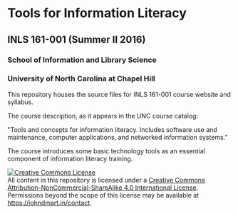 # Tools for Information Literacy

## INLS 161-001 (Summer II 2016)

### School of Information and Library Science 

### University of North Carolina at Chapel Hill

This repository houses the source files for INLS 161-001 course website and syllabus. 

The course description, as it appears in the UNC course catalog:

"Tools and concepts for information literacy. Includes software use and maintenance, computer applications, and networked information systems."

The course introduces some basic technology tools as an essential component of information literacy training. 

<a rel="license" href="http://creativecommons.org/licenses/by-nc-sa/4.0/"><img alt="Creative Commons License" style="border-width:0" src="https://i.creativecommons.org/l/by-nc-sa/4.0/80x15.png" /></a><br />All content in this repository is licensed under a <a rel="license" href="http://creativecommons.org/licenses/by-nc-sa/4.0/">Creative Commons Attribution-NonCommercial-ShareAlike 4.0 International License</a>.<br />Permissions beyond the scope of this license may be available at <a xmlns:cc="http://creativecommons.org/ns#" href="https://johndmart.in/contact" rel="cc:morePermissions">https://johndmart.in/contact</a>.
